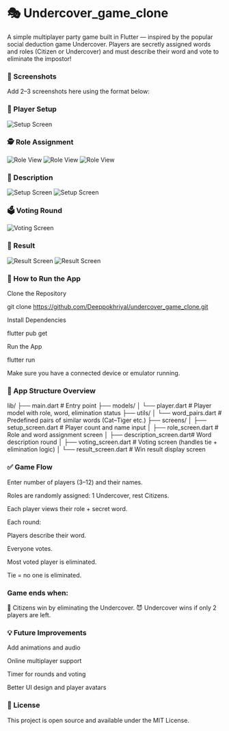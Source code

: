 # 🎭 Undercover_game_clone

A simple multiplayer party game built in Flutter — inspired by the popular social deduction game Undercover. Players are secretly assigned words and roles (Citizen or Undercover) and must describe their word and vote to eliminate the impostor!

### 📱 Screenshots
Add 2–3 screenshots here using the format below:

### 🧑 Player Setup
![Setup Screen](screenshots/description_screen.jpg)
### 🕵️ Role Assignment
![Role View](screenshots/role.jpg)
![Role View](screenshots/role1.jpg)
![Role View](screenshots/role2.jpg)
### 📜 Description
![Setup Screen](screenshots/setup_screen1.jpg)
![Setup Screen](screenshots/setup_screen2.jpg)
### 🗳️ Voting Round
![Voting Screen](screenshots/voting.jpg)
### 🎉 Result
![Result Screen](screenshots/result_screen1.jpg)
![Result Screen](screenshots/result_screen2.jpg)

### 🚀 How to Run the App
Clone the Repository

git clone https://github.com/Deeppokhriyal/undercover_game_clone.git

Install Dependencies

flutter pub get

Run the App

flutter run

Make sure you have a connected device or emulator running.

### 📂 App Structure Overview

lib/
├── main.dart                  # Entry point
├── models/
│   └── player.dart            # Player model with role, word, elimination status
├── utils/
│   └── word_pairs.dart        # Predefined pairs of similar words (Cat–Tiger etc.)
├── screens/
│   ├── setup_screen.dart      # Player count and name input
│   ├── role_screen.dart       # Role and word assignment screen
│   ├── description_screen.dart# Word description round
│   ├── voting_screen.dart     # Voting screen (handles tie + elimination logic)
│   └── result_screen.dart     # Win result display screen

### ✅ Game Flow
Enter number of players (3–12) and their names.

Roles are randomly assigned: 1 Undercover, rest Citizens.

Each player views their role + secret word.

Each round:

Players describe their word.

Everyone votes.

Most voted player is eliminated.

Tie = no one is eliminated.

### Game ends when:

🎉 Citizens win by eliminating the Undercover.
😈 Undercover wins if only 2 players are left.

### 💡 Future Improvements
Add animations and audio

Online multiplayer support

Timer for rounds and voting

Better UI design and player avatars

### 📜 License
This project is open source and available under the MIT License.


